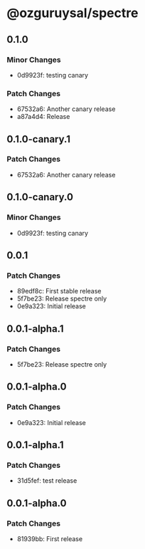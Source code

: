 # @ozguruysal/spectre

## 0.1.0

### Minor Changes

- 0d9923f: testing canary

### Patch Changes

- 67532a6: Another canary release
- a87a4d4: Release

## 0.1.0-canary.1

### Patch Changes

- 67532a6: Another canary release

## 0.1.0-canary.0

### Minor Changes

- 0d9923f: testing canary

## 0.0.1

### Patch Changes

- 89edf8c: First stable release
- 5f7be23: Release spectre only
- 0e9a323: Initial release

## 0.0.1-alpha.1

### Patch Changes

- 5f7be23: Release spectre only

## 0.0.1-alpha.0

### Patch Changes

- 0e9a323: Initial release

## 0.0.1-alpha.1

### Patch Changes

- 31d5fef: test release

## 0.0.1-alpha.0

### Patch Changes

- 81939bb: First release
